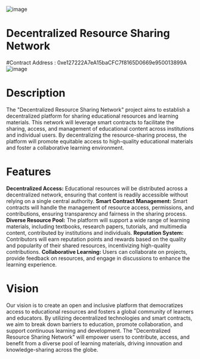 ![image](https://github.com/user-attachments/assets/69f5e761-a432-4bea-bc8f-bb9bee5783fa)


# Decentralized Resource Sharing Network
#Contract Address : 0xe127222A7eA15baCFC7f8165D0669e950013899A
![image](https://github.com/user-attachments/assets/aadd79b0-dab3-44d9-8f8c-c8776a1913d4)

# Description
The "Decentralized Resource Sharing Network" project aims to establish a decentralized platform for sharing educational resources and learning materials. This network will leverage smart contracts to facilitate the sharing, access, and management of educational content across institutions and individual users. By decentralizing the resource-sharing process, the platform will promote equitable access to high-quality educational materials and foster a collaborative learning environment.

# Features
**Decentralized Access:** Educational resources will be distributed across a decentralized network, ensuring that content is readily accessible without relying on a single central authority.
**Smart Contract Management:** Smart contracts will handle the management of resource access, permissions, and contributions, ensuring transparency and fairness in the sharing process.
**Diverse Resource Pool:** The platform will support a wide range of learning materials, including textbooks, research papers, tutorials, and multimedia content, contributed by institutions and individuals.
**Reputation System:** Contributors will earn reputation points and rewards based on the quality and popularity of their shared resources, incentivizing high-quality contributions.
**Collaborative Learning:** Users can collaborate on projects, provide feedback on resources, and engage in discussions to enhance the learning experience.

# Vision
Our vision is to create an open and inclusive platform that democratizes access to educational resources and fosters a global community of learners and educators. By utilizing decentralized technologies and smart contracts, we aim to break down barriers to education, promote collaboration, and support continuous learning and development. The "Decentralized Resource Sharing Network" will empower users to contribute, access, and benefit from a diverse pool of learning materials, driving innovation and knowledge-sharing across the globe.

